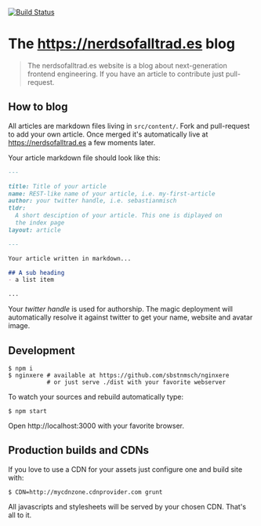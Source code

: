 [![Build Status](https://api.travis-ci.org/nerds-of-all-trades/nerdsofalltrad.es.svg?branch=master)](https://travis-ci.org/nerds-of-all-trades/nerdsofalltrad.es)

# The https://nerdsofalltrad.es blog
> The nerdsofalltrad.es website is a blog about next-generation
> frontend engineering.
> If you have an article to contribute just pull-request.

## How to blog
All articles are markdown files living in `src/content/`.
Fork and pull-request to add your own article. Once merged it's
automatically live at https://nerdsofalltrad.es a few moments
later.

Your article markdown file should look like this:
```markdown
---

title: Title of your article
name: REST-like name of your article, i.e. my-first-article
author: your twitter handle, i.e. sebastianmisch
tldr:
  A short desciption of your article. This one is diplayed on
  the index page
layout: article

---

Your article written in markdown...

## A sub heading
- a list item

...

```
Your _twitter handle_ is used for authorship. The magic
deployment will automatically resolve it against twitter to
get your name, website and avatar image.

## Development
```
$ npm i
$ nginxere # available at https://github.com/sbstnmsch/nginxere
           # or just serve ./dist with your favorite webserver
```
To watch your sources and rebuild automatically type:
```
$ npm start
```
Open http://localhost:3000 with your favorite browser.

## Production builds and CDNs
If you love to use a CDN for your assets just configure one and build site with:
```
$ CDN=http://mycdnzone.cdnprovider.com grunt
```
All javascripts and stylesheets will be served by your chosen CDN.
That's all to it.
